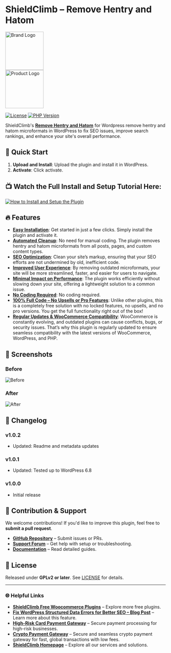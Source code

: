 # ShieldClimb – Remove Hentry and Hatom

<p align="left">
  <img src="https://shieldclimb.com/wp-content/uploads/2025/03/ShieldClimb-logo-with-name-500x200-1.png" alt="Brand Logo" width="120"><br>
  <img src="https://shieldclimb.com/wp-content/uploads/2025/04/shieldclimb-remove-hentry-and-hatom-logo.png" alt="Product Logo" width="120">
</p>

[![License](https://img.shields.io/badge/License-GPLv2%2B-blue)](https://www.gnu.org/licenses/old-licenses/gpl-2.0.html)
[![PHP Version](https://img.shields.io/badge/PHP-7.2+-blue)](https://www.php.net/)

ShieldClimb's **[Remove Hentry and Hatom](https://shieldclimb.com/free-woocommerce-plugins/remove-hentry-and-hatom/)** for Wordpress remove hentry and hatom microformats in WordPress to fix SEO issues, improve search rankings, and enhance your site's overall performance.

## 🚀 Quick Start

1. **Upload and Install**: Upload the plugin and install it in WordPress.
2. **Activate**: Click activate.

## 📺 Watch the Full Install and Setup Tutorial Here:

[![How to Install and Setup the Plugin](https://img.youtube.com/vi/M5FViB8EexQ/0.jpg)](https://www.youtube.com/watch?v=M5FViB8EexQ)

## 🔥 Features

- **[Easy Installation](https://shieldclimb.com/free-woocommerce-plugins/remove-hentry-and-hatom/)**: Get started in just a few clicks. Simply install the plugin and activate it.
- **[Automated Cleanup](https://shieldclimb.com/free-woocommerce-plugins/remove-hentry-and-hatom/)**: No need for manual coding. The plugin removes hentry and hatom microformats from all posts, pages, and custom content types.
- **[SEO Optimization](https://shieldclimb.com/free-woocommerce-plugins/remove-hentry-and-hatom/)**: Clean your site’s markup, ensuring that your SEO efforts are not undermined by old, inefficient code.
- **[Improved User Experience](https://shieldclimb.com/free-woocommerce-plugins/remove-hentry-and-hatom/)**: By removing outdated microformats, your site will be more streamlined, faster, and easier for users to navigate.
- **[Minimal Impact on Performance](https://shieldclimb.com/free-woocommerce-plugins/remove-hentry-and-hatom/)**: The plugin works efficiently without slowing down your site, offering a lightweight solution to a common issue.
- **[No Coding Required](https://shieldclimb.com/free-woocommerce-plugins/remove-hentry-and-hatom/)**: No coding required.  
- **[100% Full Code – No Upsells or Pro Features](https://shieldclimb.com/free-woocommerce-plugins/remove-hentry-and-hatom/)**: Unlike other plugins, this is a completely free solution with no locked features, no upsells, and no pro versions. You get the full functionality right out of the box!
- **[Regular Updates & WooCommerce Compatibility](https://shieldclimb.com/free-woocommerce-plugins/remove-hentry-and-hatom/)**: WooCommerce is constantly evolving, and outdated plugins can cause conflicts, bugs, or security issues. That’s why this plugin is regularly updated to ensure seamless compatibility with the latest versions of WooCommerce, WordPress, and PHP.

## 📸 Screenshots

### Before
![Before](https://shieldclimb.com/wp-content/uploads/2025/04/before.png)

### After
![After](https://shieldclimb.com/wp-content/uploads/2025/04/screenshot-2-5.png)

## 📜 Changelog

### v1.0.2
- Updated: Readme and metadata updates

### v1.0.1
- Updated: Tested up to WordPress 6.8

### v1.0.0
- Initial release

## 🤝 Contribution & Support

We welcome contributions! If you'd like to improve this plugin, feel free to **submit a pull request**.

- **[GitHub Repository](https://github.com/shieldclimb/remove-hentry-and-hatom/)** – Submit issues or PRs.
- **[Support Forum](https://shieldclimb.com/contact-us/)** – Get help with setup or troubleshooting.
- **[Documentation](https://shieldclimb.com/free-woocommerce-plugins/remove-hentry-and-hatom/)** – Read detailed guides.

## 📜 License

Released under **GPLv2 or later**. See [LICENSE](https://www.gnu.org/licenses/old-licenses/gpl-2.0.html) for details.

---
### 🌐 Helpful Links
- **[ShieldClimb Free Woocommerce Plugins](https://shieldclimb.com/free-woocommerce-plugins/)** – Explore more free plugins.
- **[Fix WordPress Structured Data Errors for Better SEO – Blog Post](https://shieldclimb.com/blog/fix-wordpress-structured-data-errors/)** – Learn more about this feature.
- **[High-Risk Card Payment Gateway](https://shieldclimb.com/high-risk-card-payment-gateway/)** – Secure payment processing for high-risk businesses.
- **[Crypto Payment Gateway](https://shieldclimb.com/crypto-payment-gateway/)** – Secure and seamless crypto payment gateway for fast, global transactions with low fees. 
- **[ShieldClimb Homepage](https://shieldclimb.com/)** – Explore all our services and solutions.